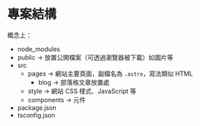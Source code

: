# 專案結構
概念上：
- node_modules
- public -> 放置公開檔案（可透過瀏覽器被下載）如圖片等
- src
  - pages -> 網站主要頁面，副檔名為 `.astro`，寫法類似 HTML
    - blog -> 部落格文章放置處
  - style -> 網站 CSS 樣式、JavaScript 等
  - components -> 元件
- package.json
- tsconfig.json

